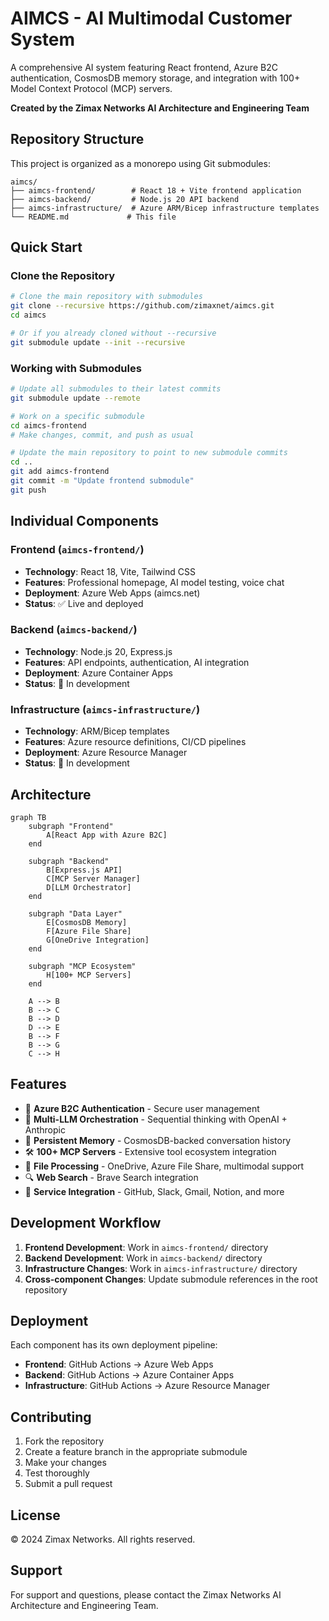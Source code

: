 # AIMCS - AI Multimodal Customer System

A comprehensive AI system featuring React frontend, Azure B2C authentication, CosmosDB memory storage, and integration with 100+ Model Context Protocol (MCP) servers.

**Created by the Zimax Networks AI Architecture and Engineering Team**

## Repository Structure

This project is organized as a monorepo using Git submodules:

```
aimcs/
├── aimcs-frontend/        # React 18 + Vite frontend application
├── aimcs-backend/         # Node.js 20 API backend
├── aimcs-infrastructure/  # Azure ARM/Bicep infrastructure templates
└── README.md             # This file
```

## Quick Start

### Clone the Repository

```bash
# Clone the main repository with submodules
git clone --recursive https://github.com/zimaxnet/aimcs.git
cd aimcs

# Or if you already cloned without --recursive
git submodule update --init --recursive
```

### Working with Submodules

```bash
# Update all submodules to their latest commits
git submodule update --remote

# Work on a specific submodule
cd aimcs-frontend
# Make changes, commit, and push as usual

# Update the main repository to point to new submodule commits
cd ..
git add aimcs-frontend
git commit -m "Update frontend submodule"
git push
```

## Individual Components

### Frontend (`aimcs-frontend/`)
- **Technology**: React 18, Vite, Tailwind CSS
- **Features**: Professional homepage, AI model testing, voice chat
- **Deployment**: Azure Web Apps (aimcs.net)
- **Status**: ✅ Live and deployed

### Backend (`aimcs-backend/`)
- **Technology**: Node.js 20, Express.js
- **Features**: API endpoints, authentication, AI integration
- **Deployment**: Azure Container Apps
- **Status**: 🚧 In development

### Infrastructure (`aimcs-infrastructure/`)
- **Technology**: ARM/Bicep templates
- **Features**: Azure resource definitions, CI/CD pipelines
- **Deployment**: Azure Resource Manager
- **Status**: 🚧 In development

## Architecture

```mermaid
graph TB
    subgraph "Frontend"
        A[React App with Azure B2C]
    end
    
    subgraph "Backend"
        B[Express.js API]
        C[MCP Server Manager]
        D[LLM Orchestrator]
    end
    
    subgraph "Data Layer"
        E[CosmosDB Memory]
        F[Azure File Share]
        G[OneDrive Integration]
    end
    
    subgraph "MCP Ecosystem"
        H[100+ MCP Servers]
    end
    
    A --> B
    B --> C
    B --> D
    D --> E
    B --> F
    B --> G
    C --> H
```

## Features

- 🔐 **Azure B2C Authentication** - Secure user management
- 🧠 **Multi-LLM Orchestration** - Sequential thinking with OpenAI + Anthropic
- 💾 **Persistent Memory** - CosmosDB-backed conversation history
- 🛠 **100+ MCP Servers** - Extensive tool ecosystem integration
- 📁 **File Processing** - OneDrive, Azure File Share, multimodal support
- 🔍 **Web Search** - Brave Search integration
- 🔗 **Service Integration** - GitHub, Slack, Gmail, Notion, and more

## Development Workflow

1. **Frontend Development**: Work in `aimcs-frontend/` directory
2. **Backend Development**: Work in `aimcs-backend/` directory  
3. **Infrastructure Changes**: Work in `aimcs-infrastructure/` directory
4. **Cross-component Changes**: Update submodule references in the root repository

## Deployment

Each component has its own deployment pipeline:

- **Frontend**: GitHub Actions → Azure Web Apps
- **Backend**: GitHub Actions → Azure Container Apps
- **Infrastructure**: GitHub Actions → Azure Resource Manager

## Contributing

1. Fork the repository
2. Create a feature branch in the appropriate submodule
3. Make your changes
4. Test thoroughly
5. Submit a pull request

## License

© 2024 Zimax Networks. All rights reserved.

## Support

For support and questions, please contact the Zimax Networks AI Architecture and Engineering Team.
